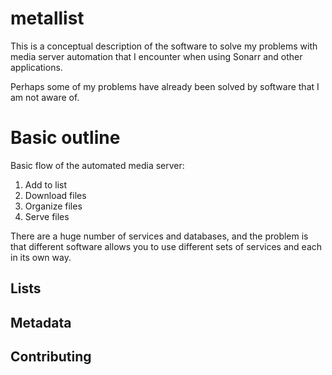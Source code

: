 # metallist
This is a conceptual description of the software to solve my problems with media server automation that I encounter when using Sonarr and other applications.

Perhaps some of my problems have already been solved by software that I am not aware of.

# Basic outline

Basic flow of the automated media server:
1. Add to list
2. Download files
3. Organize files
4. Serve files

There are a huge number of services and databases, and the problem is that different software allows you to use different sets of services and each in its own way.

## Lists

## Metadata

## Contributing
